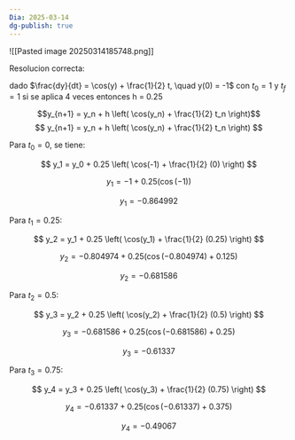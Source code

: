 ```yaml
---
Dia: 2025-03-14
dg-publish: true
---
```

![[Pasted image 20250314185748.png]]


Resolucion correcta:

dado $\frac{dy}{dt} = \cos(y) + \frac{1}{2} t, \quad y(0) = -1$ con $t_{0}=1$ y $t_f=1$ si se aplica 4 veces entonces h = 0.25

$$y_{n+1} = y_n + h \left( \cos(y_n) + \frac{1}{2} t_n \right)$$
$$
y_{n+1} = y_n + h \left( \cos(y_n) + \frac{1}{2} t_n \right)
$$

Para $t_0 = 0$, se tiene:

$$
y_1 = y_0 + 0.25 \left( \cos(-1) + \frac{1}{2} (0) \right)
$$

$$
y_1 = -1 + 0.25 (\cos(-1))
$$

$$
y_1 = -0.864992
$$

Para $t_1 = 0.25$:

$$
y_2 = y_1 + 0.25 \left( \cos(y_1) + \frac{1}{2} (0.25) \right)
$$

$$
y_2 = -0.804974 + 0.25 (\cos(-0.804974) + 0.125)
$$

$$
y_2 = -0.681586
$$

Para $t_2 = 0.5$:

$$
y_3 = y_2 + 0.25 \left( \cos(y_2) + \frac{1}{2} (0.5) \right)
$$

$$
y_3 = -0.681586 + 0.25 (\cos(-0.681586) + 0.25)
$$

$$
y_3 = -0.61337
$$

Para $t_3 = 0.75$:

$$
y_4 = y_3 + 0.25 \left( \cos(y_3) + \frac{1}{2} (0.75) \right)
$$

$$
y_4 = -0.61337 + 0.25 (\cos(-0.61337) + 0.375)
$$

$$
y_4 = -0.49067
$$
